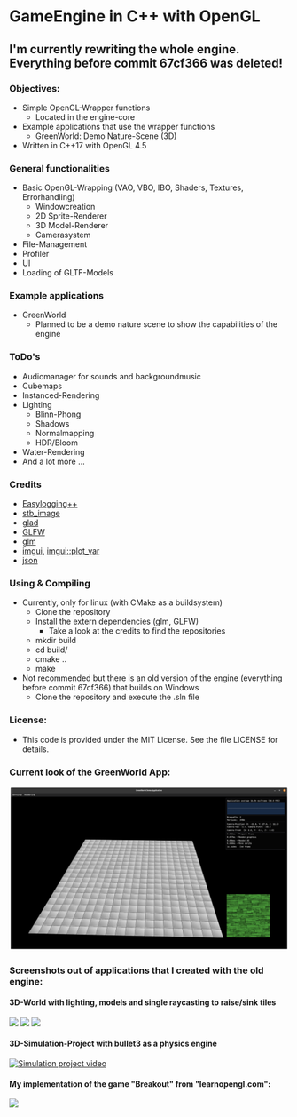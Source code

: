# GameEngine in C++ with OpenGL

## I'm currently rewriting the whole engine. Everything before commit 67cf366 was deleted!

### Objectives:
   - Simple OpenGL-Wrapper functions
      - Located in the engine-core
   - Example applications that use the wrapper functions
     - GreenWorld: Demo Nature-Scene (3D)
   - Written in C++17 with OpenGL 4.5

### General functionalities
   - Basic OpenGL-Wrapping (VAO, VBO, IBO, Shaders, Textures, Errorhandling)
     - Windowcreation
     - 2D Sprite-Renderer
     - 3D Model-Renderer
     - Camerasystem
   - File-Management
   - Profiler
   - UI
   - Loading of GLTF-Models
   
### Example applications  
   - GreenWorld
     - Planned to be a demo nature scene to show the capabilities of the engine

### ToDo's
   - Audiomanager for sounds and backgroundmusic
   - Cubemaps
   - Instanced-Rendering
   - Lighting
     - Blinn-Phong
     - Shadows
     - Normalmapping
     - HDR/Bloom 
   - Water-Rendering
   - And a lot more ...

### Credits
   - [Easylogging++](https://github.com/amrayn/easyloggingpp)
   - [stb_image](https://github.com/nothings/stb/blob/master/stb_image.h)
   - [glad](https://github.com/Dav1dde/glad)
   - [GLFW](https://github.com/glfw/glfw)
   - [glm](https://github.com/g-truc/glm)
   - [imgui](https://github.com/ocornut/imgui), [imgui::plot_var](https://github.com/ocornut/imgui/wiki/plot_var_example)
   - [json](https://github.com/nlohmann/json)

### Using & Compiling
   - Currently, only for linux (with CMake as a buildsystem)
      - Clone the repository
      - Install the extern dependencies (glm, GLFW) 
         - Take a look at the credits to find the repositories
      - mkdir build
      - cd build/
      - cmake ..
      - make            
   - Not recommended but there is an old version of the engine (everything before commit 67cf366) that builds on Windows
      - Clone the repository and execute the .sln file
            
### License:
   - This code is provided under the MIT License. See the file LICENSE for details.

### Current look of the GreenWorld App:
![GreenWorld](res/screenshots/Screenshot_GW_003.png)

### Screenshots out of applications that I created with the old engine:

#### 3D-World with lighting, models and single raycasting to raise/sink tiles
<img src="https://user-images.githubusercontent.com/59279641/77147299-375d0f00-6a8d-11ea-9db8-0d94d04d178b.PNG"/>
<img src="https://user-images.githubusercontent.com/59279641/77147427-7ee39b00-6a8d-11ea-86cd-6ba2ad74efff.PNG"/>
<img src="https://user-images.githubusercontent.com/59279641/77147461-94f15b80-6a8d-11ea-82b8-0a67f637a7c7.PNG"/>  
 
#### 3D-Simulation-Project with bullet3 as a physics engine  
[![Simulation project video](https://user-images.githubusercontent.com/59279641/106173433-34927680-6194-11eb-9cfc-caabc3781d1f.gif)](https://user-images.githubusercontent.com/59279641/106173014-c0f06980-6193-11eb-9ea6-1efb2e17c5a9.mp4)

#### My implementation of the game "Breakout" from "learnopengl.com":
<img src="https://user-images.githubusercontent.com/59279641/91633530-3d1a3180-e9e9-11ea-889c-74dba8e7e700.PNG"/>


